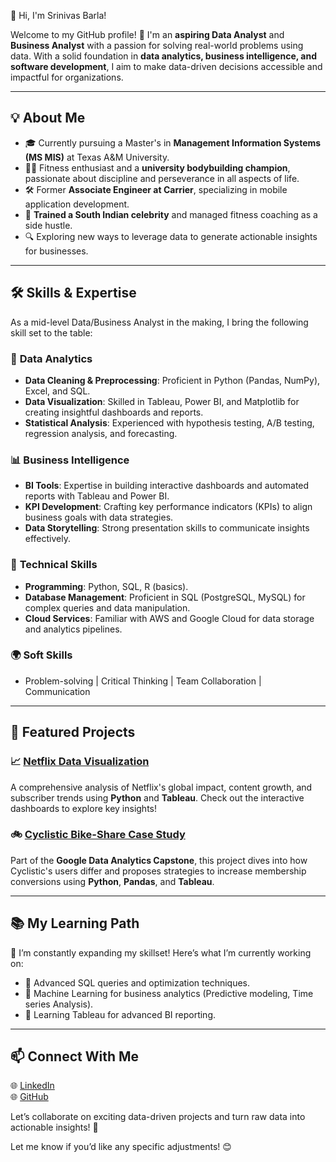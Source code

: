  👋 Hi, I'm Srinivas Barla! 

Welcome to my GitHub profile! 🚀 I'm an **aspiring Data Analyst** and **Business Analyst** with a passion for solving real-world problems using data. With a solid foundation in **data analytics, business intelligence, and software development**, I aim to make data-driven decisions accessible and impactful for organizations. 

---

## 💡 About Me

- 🎓 Currently pursuing a Master's in **Management Information Systems (MS MIS)** at Texas A&M University.  
- 🏋️‍♂️ Fitness enthusiast and a **university bodybuilding champion**, passionate about discipline and perseverance in all aspects of life.
- 🛠️ Former **Associate Engineer at Carrier**, specializing in mobile application development.
- 💬 **Trained a South Indian celebrity** and managed fitness coaching as a side hustle.
- 🔍 Exploring new ways to leverage data to generate actionable insights for businesses.

---

## 🛠️ Skills & Expertise

As a mid-level Data/Business Analyst in the making, I bring the following skill set to the table:

### 🔢 **Data Analytics**
- **Data Cleaning & Preprocessing**: Proficient in Python (Pandas, NumPy), Excel, and SQL.
- **Data Visualization**: Skilled in Tableau, Power BI, and Matplotlib for creating insightful dashboards and reports.
- **Statistical Analysis**: Experienced with hypothesis testing, A/B testing, regression analysis, and forecasting.

### 📊 **Business Intelligence**
- **BI Tools**: Expertise in building interactive dashboards and automated reports with Tableau and Power BI.
- **KPI Development**: Crafting key performance indicators (KPIs) to align business goals with data strategies.
- **Data Storytelling**: Strong presentation skills to communicate insights effectively.

### 🧠 **Technical Skills**
- **Programming**: Python, SQL, R (basics).
- **Database Management**: Proficient in SQL (PostgreSQL, MySQL) for complex queries and data manipulation.
- **Cloud Services**: Familiar with AWS and Google Cloud for data storage and analytics pipelines.

### 🌍 **Soft Skills**
- Problem-solving | Critical Thinking | Team Collaboration | Communication

---

## 🚀 Featured Projects

### 📈 [Netflix Data Visualization](https://github.com/BarlaSrinivas/netflix-data-visualization)
A comprehensive analysis of Netflix's global impact, content growth, and subscriber trends using **Python** and **Tableau**. Check out the interactive dashboards to explore key insights!

### 🚲 [Cyclistic Bike-Share Case Study](https://github.com/BarlaSrinivas/cyclistic-bike-share-case-study)
Part of the **Google Data Analytics Capstone**, this project dives into how Cyclistic's users differ and proposes strategies to increase membership conversions using **Python**, **Pandas**, and **Tableau**.

---

## 📚 My Learning Path

🌟 I’m constantly expanding my skillset! Here’s what I’m currently working on:
- 📘 Advanced SQL queries and optimization techniques.
- 📘 Machine Learning for business analytics (Predictive modeling, Time series Analysis).
- 📘 Learning Tableau for advanced BI reporting.

---

## 📫 Connect With Me

🌐 [LinkedIn](https://www.linkedin.com/in/srinivasbarla)  
🌐 [GitHub](https://github.com/BarlaSrinivas)  

Let’s collaborate on exciting data-driven projects and turn raw data into actionable insights! 🎯

Let me know if you’d like any specific adjustments! 😊
